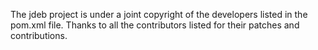 The jdeb project is under a joint copyright of the developers listed in the pom.xml file.
Thanks to all the contributors listed for their patches and contributions.
